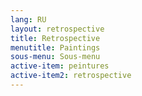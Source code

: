 ```yaml
---
lang: RU
layout: retrospective
title: Retrospective
menutitle: Paintings
sous-menu: Sous-menu
active-item: peintures
active-item2: retrospective
---
```

